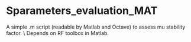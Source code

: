 # Sparameters_evaluation_MAT
A simple .m script (readable by Matlab and Octave) to assess mu stability factor. \ Depends on RF toolbox in Matlab. 